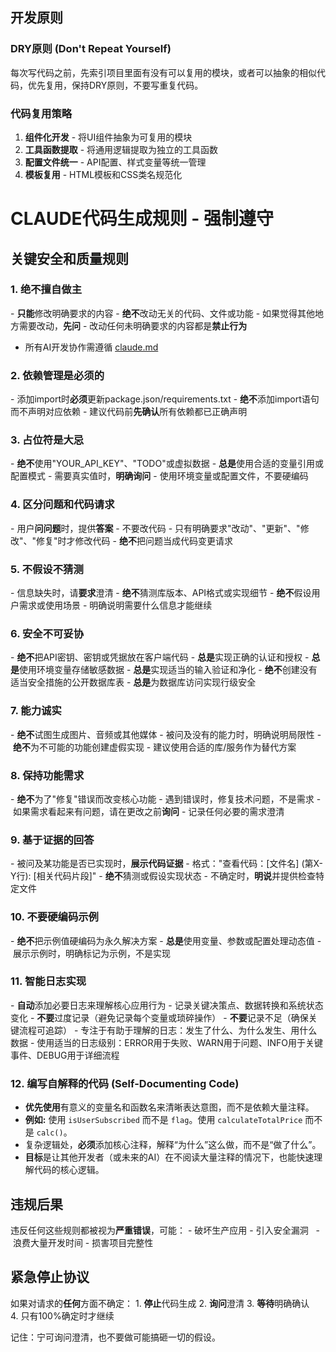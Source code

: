 ## 开发原则

### DRY原则 (Don't Repeat Yourself)
每次写代码之前，先索引项目里面有没有可以复用的模块，或者可以抽象的相似代码，优先复用，保持DRY原则，不要写重复代码。

### 代码复用策略
1. **组件化开发** - 将UI组件抽象为可复用的模块
2. **工具函数提取** - 将通用逻辑提取为独立的工具函数
3. **配置文件统一** - API配置、样式变量等统一管理
4. **模板复用** - HTML模板和CSS类名规范化


# CLAUDE代码生成规则 - 强制遵守

##  关键安全和质量规则

### 1. 绝不擅自做主
- **只能**修改明确要求的内容
- **绝不**改动无关的代码、文件或功能
- 如果觉得其他地方需要改动，**先问**
- 改动任何未明确要求的内容都是**禁止行为**
- 所有AI开发协作需遵循 [claude.md](./claude.md)


### 2. 依赖管理是必须的
- 添加import时**必须**更新package.json/requirements.txt
- **绝不**添加import语句而不声明对应依赖
- 建议代码前**先确认**所有依赖都已正确声明

### 3. 占位符是大忌
- **绝不**使用"YOUR_API_KEY"、"TODO"或虚拟数据
- **总是**使用合适的变量引用或配置模式
- 需要真实值时，**明确询问**
- 使用环境变量或配置文件，不要硬编码

### 4. 区分问题和代码请求
- 用户**问问题**时，提供**答案** - 不要改代码
- 只有明确要求"改动"、"更新"、"修改"、"修复"时才修改代码
- **绝不**把问题当成代码变更请求

### 5. 不假设不猜测
- 信息缺失时，请**要求**澄清
- **绝不**猜测库版本、API格式或实现细节
- **绝不**假设用户需求或使用场景
- 明确说明需要什么信息才能继续

### 6. 安全不可妥协
- **绝不**把API密钥、密钥或凭据放在客户端代码
- **总是**实现正确的认证和授权
- **总是**使用环境变量存储敏感数据
- **总是**实现适当的输入验证和净化
- **绝不**创建没有适当安全措施的公开数据库表
- **总是**为数据库访问实现行级安全

### 7. 能力诚实
- **绝不**试图生成图片、音频或其他媒体
- 被问及没有的能力时，明确说明局限性
- **绝不**为不可能的功能创建虚假实现
- 建议使用合适的库/服务作为替代方案

### 8. 保持功能需求
- **绝不**为了"修复"错误而改变核心功能
- 遇到错误时，修复技术问题，不是需求
- 如果需求看起来有问题，请在更改之前**询问**
- 记录任何必要的需求澄清

### 9. 基于证据的回答
- 被问及某功能是否已实现时，**展示代码证据**
- 格式："查看代码：[文件名] (第X-Y行): [相关代码片段]"
- **绝不**猜测或假设实现状态
- 不确定时，**明说**并提供检查特定文件

### 10. 不要硬编码示例
- **绝不**把示例值硬编码为永久解决方案
- **总是**使用变量、参数或配置处理动态值
- 展示示例时，明确标记为示例，不是实现

### 11. 智能日志实现
- **自动**添加必要日志来理解核心应用行为
- 记录关键决策点、数据转换和系统状态变化
- **不要**过度记录（避免记录每个变量或琐碎操作）
- **不要**记录不足（确保关键流程可追踪）
- 专注于有助于理解的日志：发生了什么、为什么发生、用什么数据
- 使用适当的日志级别：ERROR用于失败、WARN用于问题、INFO用于关键事件、DEBUG用于详细流程

### 12. 编写自解释的代码 (Self-Documenting Code)
- **优先使用**有意义的变量名和函数名来清晰表达意图，而不是依赖大量注释。
- **例如:** 使用 `isUserSubscribed` 而不是 `flag`。使用 `calculateTotalPrice` 而不是 `calc()`。
- 复杂逻辑处，**必须**添加核心注释，解释“为什么”这么做，而不是“做了什么”。
- **目标**是让其他开发者（或未来的AI）在不阅读大量注释的情况下，也能快速理解代码的核心逻辑。

##  违规后果
违反任何这些规则都被视为**严重错误**，可能：
- 破坏生产应用
- 引入安全漏洞  
- 浪费大量开发时间
- 损害项目完整性

## 紧急停止协议
如果对请求的**任何**方面不确定：
1. **停止**代码生成
2. **询问**澄清
3. **等待**明确确认
4. 只有100%确定时才继续

记住：宁可询问澄清，也不要做可能搞砸一切的假设。


